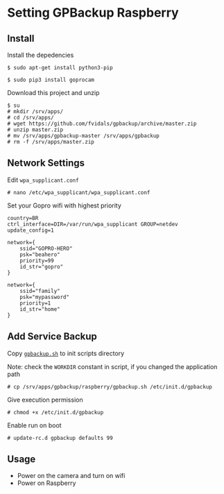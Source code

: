 # Setting GPBackup Raspberry

## Install
Install the depedencies
```
$ sudo apt-get install python3-pip
```

```
$ sudo pip3 install goprocam
```

Download this project and unzip

```
$ su
# mkdir /srv/apps/
# cd /srv/apps/
# wget https://github.com/fvidals/gpbackup/archive/master.zip
# unzip master.zip
# mv /srv/apps/gpbackup-master /srv/apps/gpbackup
# rm -f /srv/apps/master.zip
```

## Network Settings
Edit `wpa_supplicant.conf`
```
# nano /etc/wpa_supplicant/wpa_supplicant.conf
```

Set your Gopro wifi with highest priority
```
country=BR
ctrl_interface=DIR=/var/run/wpa_supplicant GROUP=netdev
update_config=1

network={
    ssid="GOPRO-HERO"
    psk="beahero"
    priority=99
    id_str="gopro"
}

network={
    ssid="family"
    psk="mypassword"
    priority=1
    id_str="home"
}
```

## Add Service Backup
Copy [`gpbackup.sh`](gpbackup.sh) to init scripts directory

Note: check the `WORKDIR` constant in script, if you changed the application path

```
# cp /srv/apps/gpbackup/raspberry/gpbackup.sh /etc/init.d/gpbackup
```

Give execution permission
```
# chmod +x /etc/init.d/gpbackup
```

Enable run on boot
```
# update-rc.d gpbackup defaults 99
```


## Usage
- Power on the camera and turn on wifi
- Power on Raspberry
